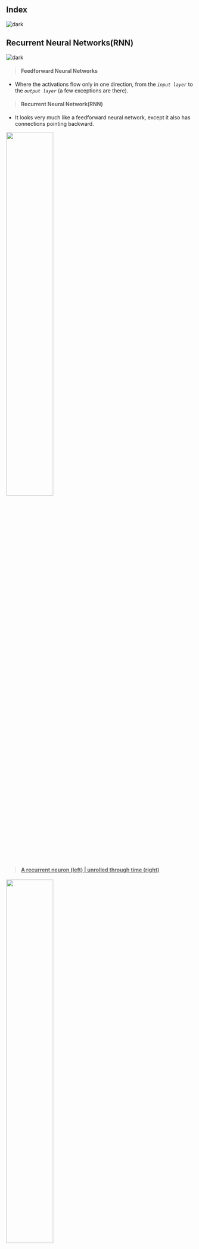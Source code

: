 ## Index
![dark](https://user-images.githubusercontent.com/12748752/141935752-90492d2e-7904-4f9f-a5a1-c4e59ddc3a33.png)

## Recurrent Neural Networks(RNN)
![dark](https://user-images.githubusercontent.com/12748752/141935752-90492d2e-7904-4f9f-a5a1-c4e59ddc3a33.png)
> #### Feedforward Neural Networks
* Where the activations flow only in one direction, from the _`input layer`_ to the _`output layer`_ (a few exceptions are there). 

> #### Recurrent Neural Network(RNN)
* It looks very much like a feedforward neural network, except it also has connections pointing backward. 

<img src="https://user-images.githubusercontent.com/12748752/144027506-ea345023-d777-493c-88fd-fae058e70097.png" width=50%/>

> ####  <ins>A recurrent neuron (left)    |    unrolled through time (right)</ins>

<img src="https://user-images.githubusercontent.com/12748752/144035005-3e1f7cb9-3cd8-4f2f-9d11-98a4bfc61ce0.png" width=50%/>

> ####  <ins>A recurrent neuron (left)    |    unrolled through time (right)</ins>

* Let’s look at the simplest possible RNN, composed of one neuron receiving inputs, producing an output, and sending that output back to itself. 
* At each time step `t` (also called a frame), this recurrent neuron receives the inputs `x` as well as its own output from the previous time step, y .
* Since there is no previous output at the first time step, it is generally set to 0. 
* We can represent this tiny network against the time axis, as shown above.
* This is called _**`unrolling the network through time`**_ (it’s the same recurrent neuron represented once per time step).

> #### At each time step `t`, every neuron receives both the `input vector `<img src="https://latex.codecogs.com/svg.image?\textbf{x}_{(t)}" title="\textbf{x}_{(t)}" /> and the `output vector from the previous time step `<img src="https://latex.codecogs.com/svg.image?\textbf{y}_{(t-1)}" title="\textbf{y}_{(t-1)}" height=50%/>. 
>> #### Note that both the inputs and outputs are vectors now (when there was just a single neuron, the output was a scalar). 

 #### Output of a recurrent layer for a single instance
 ![light](https://user-images.githubusercontent.com/12748752/141935760-406edb8f-cb9b-4e30-9b69-9153b52c28b4.png)

<img src="https://latex.codecogs.com/svg.image?\textbf{y}_{(t)}&space;=&space;\phi&space;(\textbf{W}_x^\top\textbf{x}_{(t)}&plus;\textbf{W}_y^\top\textbf{y}_{(t-1)}&plus;\textbf{b})" title="\textbf{y}_{(t)} = \phi (\textbf{W}_x^\top\textbf{x}_{(t)}+\textbf{W}_y^\top\textbf{y}_{(t-1)}+\textbf{b})" />

* Each recurrent neuron has two sets of weights: one for the inputs <img src="https://latex.codecogs.com/svg.image?\textbf{x}_{(t)}" title="\textbf{x}_{(t)}" /> and the other for the outputs of the previous time step, <img src="https://latex.codecogs.com/svg.image?\textbf{y}_{(t-1)}" title="\textbf{y}_{(t-1)}" height=50%/> .
* Let’s call these weight vectors <img src="https://latex.codecogs.com/svg.image?\textbf{w}_x" title="\textbf{w}_x" /> and <img src="https://latex.codecogs.com/svg.image?\textbf{w}_y" title="\textbf{w}_y" />. 
* If we consider the whole recurrent layer instead of just one recurrent neuron, we can place all the weight vectors in two weight matrices, <img src="https://latex.codecogs.com/svg.image?\textbf{W}_x" title="\textbf{W}_x" /> and <img src="https://latex.codecogs.com/svg.image?\textbf{W}_y" title="\textbf{W}_y" /> .

#### Memory Cells
![light](https://user-images.githubusercontent.com/12748752/141935760-406edb8f-cb9b-4e30-9b69-9153b52c28b4.png)
* Since the output of a recurrent neuron at time step `t` is a function of all the inputs from previous time steps, you could say it has a form of `memory`.
* A part of a neural network that preserves some state across time steps is called a `memory cell` (or simply a `cell`). 
* A single recurrent neuron, or a layer of recurrent neurons, is a very basic cell, capable of learning only short patterns (typically about 10 steps long, but this varies depending on the task).
* In general a cell’s state at time step `t`, denoted <img src="https://latex.codecogs.com/svg.image?\textbf{h}_{(t)}" title="\textbf{h}_{(t)}" /> (the “h” stands for “hidden”), is a function of some inputs at that time step and its state at the previous time step:<img src="https://latex.codecogs.com/svg.image?\textbf{h}_{(t)}=&space;f(\textbf{h}_{(t-1)},\textbf{x}_{(t)})" title="\textbf{h}_{(t)}= f(\textbf{h}_{(t-1)},\textbf{x}_{(t)})" />. 
* Its output at time step `t`, denoted <img src="https://latex.codecogs.com/svg.image?\textbf{y}_{(t)}" title="\textbf{y}_{(t)}" height=50%/> , is also a function of the previous state and the current inputs. 
* In the case of the basic cells we have discussed so far, the output is simply equal to the state, but in more complex cells this is not always the case

<img src="https://user-images.githubusercontent.com/12748752/144058855-ddbd4576-7fbe-4ed0-89c8-3c9ba29655b2.png" width=40%>

#### Input and Output Sequences
![light](https://user-images.githubusercontent.com/12748752/141935760-406edb8f-cb9b-4e30-9b69-9153b52c28b4.png)
<img src="https://user-images.githubusercontent.com/12748752/144064476-e96cb279-6ea7-4a07-aad8-d883b0549bc2.png" width=50% />
## Bibliography
![dark](https://user-images.githubusercontent.com/12748752/141935752-90492d2e-7904-4f9f-a5a1-c4e59ddc3a33.png)
* **Hands-On Machine Learning with Scikit-Learn, Keras, and TensorFlow, 2nd Edition by Aurélien Géron**
